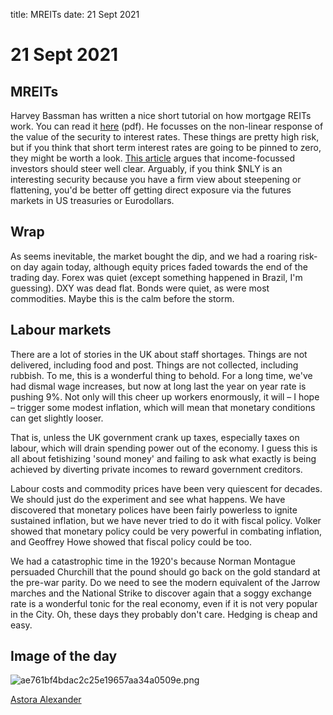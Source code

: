 title: MREITs
date: 21 Sept 2021

# 21 Sept 2021

## MREITs

Harvey Bassman has written a nice short tutorial on how mortgage REITs work. You can read it 
[here](https://www.convexitymaven.com/wp-content/uploads/2021/09/Convexity-Maven-The-REIT-Money-Machine.pdf) (pdf).
He focusses on the non-linear response of the value of the security to interest rates.
These things are pretty high risk, but if you think that short term interest rates are going to be pinned to zero, they might be worth a look.
[This article](https://www.simplysafedividends.com/intelligent-income/posts/19-a-guide-to-investing-in-mortgage-reits) argues that income-focussed investors should steer well clear. 
Arguably, if you think $NLY is an interesting security because you have a firm view about steepening or flattening, you'd be better off getting direct exposure via  the futures markets in US treasuries or Eurodollars.

## Wrap

As seems inevitable, the market bought the dip, and we had a roaring risk-on day again today, although equity prices faded towards the end of the trading day.
Forex was quiet (except something happened in Brazil, I'm guessing). DXY was dead flat.
Bonds were quiet, as were most commodities. Maybe this is the calm before the storm.

## Labour markets

There are a lot of stories in the UK about staff shortages. 
Things are not delivered, including food and post.
Things are not collected, including rubbish.
To me, this is a wonderful thing to behold. 
For a long time, we've had dismal wage increases, but now at long last the year on year rate is pushing 9%. 
Not only will this cheer up workers enormously, it will – I hope – trigger some modest inflation, which will mean that monetary conditions can get slightly looser. 

That is, unless the UK government crank up taxes, especially taxes on labour, which will drain spending power out of the economy. I guess this is all about fetishizing 'sound money' and failing to ask what exactly is being achieved by diverting private incomes to reward government creditors.

Labour costs and commodity prices have been very quiescent for decades. We should just do the experiment and see what happens. We have discovered that monetary polices have been fairly powerless to ignite sustained inflation, but we have never tried to do it with fiscal policy. Volker showed that monetary policy could be very powerful in combating inflation, and Geoffrey Howe showed that fiscal policy could be too. 

We had a catastrophic time in the 1920's because Norman Montague persuaded Churchill that the pound should go back on the gold standard at the pre-war parity. Do we need to see the modern equivalent of the Jarrow marches and the National Strike to discover again that a soggy exchange rate is a wonderful tonic for the real economy, even if it is not very popular in the City. Oh, these days they probably don't care. Hedging is cheap and easy.

## Image of the day

![ae761bf4bdac2c25e19657aa34a0509e.png]({attach}ae761bf4bdac2c25e19657aa34a0509e.png)

[Astora Alexander](https://www.deviantart.com/astoralexander/art/Night-Coffee-Hopper-went-to-Rapture-729600559)


